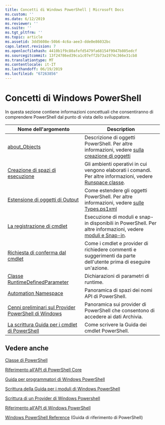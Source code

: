 ```yaml
---
title: Concetti di Windows PowerShell | Microsoft Docs
ms.custom: ''
ms.date: 6/12/2019
ms.reviewer: ''
ms.suite: ''
ms.tgt_pltfrm: ''
ms.topic: article
ms.assetid: 3dd5608e-50b6-4c6a-aee3-dde0e86032bc
caps.latest.revision: 7
ms.openlocfilehash: 4410b1f9c80afefd5479fa68154f9947b805edcf
ms.sourcegitcommit: 13f24786ed39ca1c07eff2b73a1974c366e31cb8
ms.translationtype: MT
ms.contentlocale: it-IT
ms.lasthandoff: 06/19/2019
ms.locfileid: "67263856"
---
```

# <a name="windows-powershell-concepts"></a>Concetti di Windows PowerShell

In questa sezione contiene informazioni concettuali che consentiranno di comprendere PowerShell dal punto di vista dello sviluppatore.

|Nome dell'argomento|Description|
|----------------|-----------------|
|[about_Objects](/powershell/module/microsoft.powershell.core/about/about_objects)|Descrizione di oggetti PowerShell. Per altre informazioni, vedere [sulla creazione di oggetti](/powershell/module/microsoft.powershell.core/about/about_object_creation)|
|[Creazione di spazi di esecuzione](../hosting/creating-runspaces.md)|Gli ambienti operativi in cui vengono elaborati i comandi. Per altre informazioni, vedere [Runspace classe](/dotnet/api/system.management.automation.runspaces.runspace).|
|[Estensione di oggetti di Output](../cmdlet/extending-output-objects.md)|Come estendere gli oggetti PowerShell. Per altre informazioni, vedere [sulle Types.ps1xml](/powershell/module/microsoft.powershell.core/about/about_types.ps1xml)|
|[La registrazione di cmdlet](../cmdlet/registering-cmdlets.md)|Esecuzione di moduli e snap-in disponibili in PowerShell. Per altre informazioni, vedere [moduli e Snap-in](../cmdlet/modules-and-snap-ins.md).|
|[Richiesta di conferma dal cmdlet](../cmdlet/requesting-confirmation-from-cmdlets.md)|Come i cmdlet e provider di richiedere commenti e suggerimenti da parte dell'utente prima di eseguire un'azione.|
|[Classe RuntimeDefinedParameter](/dotnet/api/system.management.automation.runtimedefinedparameter)|Dichiarazioni di parametri di runtime.|
|[Automation Namespace](/dotnet/api/System.Management.Automation)|Panoramica di spazi dei nomi API di PowerShell.|
|[Cenni preliminari sul Provider PowerShell di Windows](../provider/windows-powershell-provider-overview.md)|Panoramica sui provider di PowerShell che consentono di accedere ai dati Archivia.|
|[La scrittura Guida per i cmdlet di PowerShell](../help/writing-help-for-windows-powershell-cmdlets.md)|Come scrivere la Guida dei cmdlet PowerShell.|

## <a name="see-also"></a>Vedere anche

[Classe di PowerShell](/dotnet/api/system.management.automation.powershell)

[Riferimento all'API di PowerShell Core](/dotnet/api/?view=pscore-6.2.0)

[Guida per programmatori di Windows PowerShell](windows-powershell-programmer-s-guide.md)

[Scrittura della Guida per i moduli di Windows PowerShell](../module/writing-help-for-windows-powershell-modules.md)

[Scrittura di un Provider di Windows Powershell](../provider/writing-a-windows-powershell-provider.md)

[Riferimento all'API di Windows PowerShell](/dotnet/api/?view=powershellsdk-1.1.0)

[Windows PowerShell Reference](../windows-powershell-reference.md) (Guida di riferimento di PowerShell)